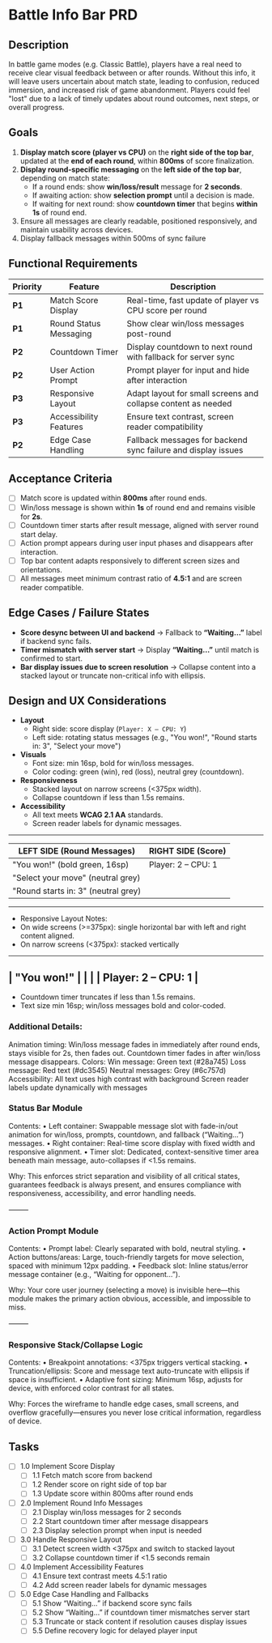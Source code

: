 # Battle Info Bar PRD

## Description

In battle game modes (e.g. Classic Battle), players have a real need to  receive clear visual feedback between or after rounds. Without this info, it will leave users uncertain about match state, leading to confusion, reduced immersion, and increased risk of game abandonment. Players could feel "lost" due to a lack of timely updates about round outcomes, next steps, or overall progress.

## Goals

1. **Display match score (player vs CPU)** on the **right side of the top bar**, updated at the **end of each round**, within **800ms** of score finalization.
2. **Display round-specific messaging** on the **left side of the top bar**, depending on match state:
   - If a round ends: show **win/loss/result** message for **2 seconds**.
   - If awaiting action: show **selection prompt** until a decision is made.
   - If waiting for next round: show **countdown timer** that begins **within 1s** of round end.
3. Ensure all messages are clearly readable, positioned responsively, and maintain usability across devices.
4. Display fallback messages within 500ms of sync failure

## Functional Requirements

| Priority | Feature                | Description                                                   |
| -------- | ---------------------- | ------------------------------------------------------------- |
| **P1**   | Match Score Display    | Real-time, fast update of player vs CPU score per round       |
| **P1**   | Round Status Messaging | Show clear win/loss messages post-round                       |
| **P2**   | Countdown Timer        | Display countdown to next round with fallback for server sync |
| **P2**   | User Action Prompt     | Prompt player for input and hide after interaction            |
| **P3**   | Responsive Layout      | Adapt layout for small screens and collapse content as needed |
| **P3**   | Accessibility Features | Ensure text contrast, screen reader compatibility             |
| **P2**   | Edge Case Handling     | Fallback messages for backend sync failure and display issues |

## Acceptance Criteria

- [ ] Match score is updated within **800ms** after round ends.
- [ ] Win/loss message is shown within **1s** of round end and remains visible for **2s**.
- [ ] Countdown timer starts after result message, aligned with server round start delay.
- [ ] Action prompt appears during user input phases and disappears after interaction.
- [ ] Top bar content adapts responsively to different screen sizes and orientations.
- [ ] All messages meet minimum contrast ratio of **4.5:1** and are screen reader compatible.

## Edge Cases / Failure States

- **Score desync between UI and backend** → Fallback to **“Waiting…”** label if backend sync fails.
- **Timer mismatch with server start** → Display **“Waiting…”** until match is confirmed to start.
- **Bar display issues due to screen resolution** → Collapse content into a stacked layout or truncate non-critical info with ellipsis.

## Design and UX Considerations

- **Layout**
  - Right side: score display (`Player: X – CPU: Y`)
  - Left side: rotating status messages (e.g., "You won!", "Round starts in: 3", "Select your move")
- **Visuals**
  - Font size: min 16sp, bold for win/loss messages.
  - Color coding: green (win), red (loss), neutral grey (countdown).
- **Responsiveness**
  - Stacked layout on narrow screens (<375px width).
  - Collapse countdown if less than 1.5s remains.
- **Accessibility**
  - All text meets **WCAG 2.1 AA** standards.
  - Screen reader labels for dynamic messages.
 
-----------------------------------------------------------------------------------
| LEFT SIDE (Round Messages)            |                          RIGHT SIDE (Score) |
|--------------------------------------|---------------------------------------------|
|  "You won!"  (bold green, 16sp)      |           Player: 2  –  CPU: 1               |
|  "Select your move" (neutral grey)   |                                             |
|  "Round starts in: 3" (neutral grey) |                                             |
-----------------------------------------------------------------------------------

- Responsive Layout Notes:
- On wide screens (>=375px): single horizontal bar with left and right content aligned.
- On narrow screens (<375px): stacked vertically

--------------------------------
| "You won!"                   |
|                             |
| Player: 2  –  CPU: 1         |
--------------------------------

- Countdown timer truncates if less than 1.5s remains.
- Text size min 16sp; win/loss messages bold and color-coded.

### Additional Details:

Animation timing:
Win/loss message fades in immediately after round ends, stays visible for 2s, then fades out.
Countdown timer fades in after win/loss message disappears.
Colors:
Win message: Green text (#28a745)
Loss message: Red text (#dc3545)
Neutral messages: Grey (#6c757d)
Accessibility:
All text uses high contrast with background
Screen reader labels update dynamically with messages

### Status Bar Module

Contents:
• Left container: Swappable message slot with fade-in/out animation for win/loss, prompts, countdown, and fallback (“Waiting…”) messages.
• Right container: Real-time score display with fixed width and responsive alignment.
• Timer slot: Dedicated, context-sensitive timer area beneath main message, auto-collapses if <1.5s remains.

Why: This enforces strict separation and visibility of all critical states, guarantees feedback is always present, and ensures compliance with responsiveness, accessibility, and error handling needs.

⸻

### Action Prompt Module

Contents:
• Prompt label: Clearly separated with bold, neutral styling.
• Action buttons/areas: Large, touch-friendly targets for move selection, spaced with minimum 12px padding.
• Feedback slot: Inline status/error message container (e.g., “Waiting for opponent…”).

Why: Your core user journey (selecting a move) is invisible here—this module makes the primary action obvious, accessible, and impossible to miss.

⸻

### Responsive Stack/Collapse Logic

Contents:
• Breakpoint annotations: <375px triggers vertical stacking.
• Truncation/ellipsis: Score and message text auto-truncate with ellipsis if space is insufficient.
• Adaptive font sizing: Minimum 16sp, adjusts for device, with enforced color contrast for all states.

Why: Forces the wireframe to handle edge cases, small screens, and overflow gracefully—ensures you never lose critical information, regardless of device.


## Tasks

- [ ] 1.0 Implement Score Display
  - [ ] 1.1 Fetch match score from backend
  - [ ] 1.2 Render score on right side of top bar
  - [ ] 1.3 Update score within 800ms after round ends

- [ ] 2.0 Implement Round Info Messages
  - [ ] 2.1 Display win/loss messages for 2 seconds
  - [ ] 2.2 Start countdown timer after message disappears
  - [ ] 2.3 Display selection prompt when input is needed

- [ ] 3.0 Handle Responsive Layout
  - [ ] 3.1 Detect screen width <375px and switch to stacked layout
  - [ ] 3.2 Collapse countdown timer if <1.5 seconds remain

- [ ] 4.0 Implement Accessibility Features
  - [ ] 4.1 Ensure text contrast meets 4.5:1 ratio
  - [ ] 4.2 Add screen reader labels for dynamic messages

- [ ] 5.0 Edge Case Handling and Fallbacks
  - [ ] 5.1 Show “Waiting…” if backend score sync fails
  - [ ] 5.2 Show “Waiting…” if countdown timer mismatches server start
  - [ ] 5.3 Truncate or stack content if resolution causes display issues
  - [ ] 5.5 Define recovery logic for delayed player input
